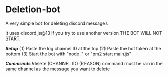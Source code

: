 # Deletion-bot
A very simple bot for deleting discord messages

It uses discord.js@13
If you try to use another version THE BOT WILL NOT START.

***Setup***
(1) Paste the log channel ID at the top
(2) Paste the bot token at the bottom 
(3) Start the bot with "node ." or "pm2 start main.js"

***Commands***
!delete (CHANNEL ID) (REASON)
command must be ran in the same channel as the message you want to delete

